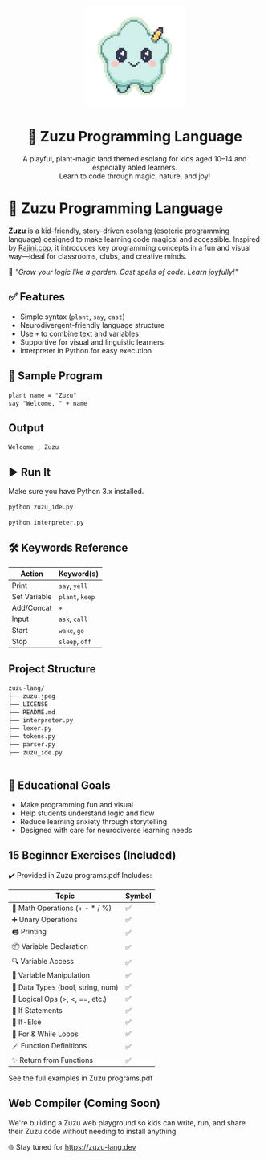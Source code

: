
<p align="center">
  <img src="icon.png" alt="Zuzu Logo" width="200"/>
</p>

<h1 align="center">🌼 Zuzu Programming Language</h1>

<p align="center">
  A playful, plant-magic land themed esolang for kids aged 10–14 and especially abled learners. <br>
  Learn to code through magic, nature, and joy!
</p>


# 🌼 Zuzu Programming Language

**Zuzu** is a kid-friendly, story-driven esolang (esoteric programming language) designed to make learning code magical and accessible. Inspired by [Rajini.cpp](https://github.com/AmruthPillai/rajini.cpp), it introduces key programming concepts in a fun and visual way—ideal for classrooms, clubs, and creative minds.

🌱 *"Grow your logic like a garden. Cast spells of code. Learn joyfully!"*

## ✅ Features


-  Simple syntax (`plant`, `say`, `cast`)
-  Neurodivergent-friendly language structure
-  Use `+` to combine text and variables
-  Supportive for visual and linguistic learners
-  Interpreter in Python for easy execution

## 🧪 Sample Program
```zuzu
plant name = "Zuzu"
say "Welcome, " + name
```
## Output

```
Welcome , Zuzu

```
## ▶️ Run It

Make sure you have Python 3.x installed.

```bash
python zuzu_ide.py
```
```
python interpreter.py
```

## 🛠 Keywords Reference

| Action        | Keyword(s)        |
|---------------|-------------------|
| Print         | `say`, `yell`     |
| Set Variable  | `plant`, `keep`   |
| Add/Concat    | `+`               |
| Input         | `ask`, `call`     |
| Start         | `wake`, `go`      |
| Stop          | `sleep`, `off`    |

## Project Structure
```
zuzu-lang/
├── zuzu.jpeg             
├── LICENSE              
├── README.md            
├── interpreter.py       
├── lexer.py
├── tokens.py
├── parser.py
├── zuzu_ide.py


```

## 🧠 Educational Goals

- Make programming fun and visual
- Help students understand logic and flow
- Reduce learning anxiety through storytelling
- Designed with care for neurodiverse learning needs

## 15 Beginner Exercises (Included)
✔️ Provided in Zuzu programs.pdf
Includes:

| Topic                             | Symbol |
| --------------------------------- | ------ |
| 🧮 Math Operations (+ - \* / %)   | ✅      |
| ➕ Unary Operations                | ✅      |
| 🖨️ Printing                      | ✅      |
| 📦 Variable Declaration           | ✅      |
| 🔍 Variable Access                | ✅      |
| 🔁 Variable Manipulation          | ✅      |
| 🔢 Data Types (bool, string, num) | ✅      |
| 🔎 Logical Ops (>, <, ==, etc.)   | ✅      |
| 🔀 If Statements                  | ✅      |
| 🔁 If-Else                        | ✅      |
| 🔂 For & While Loops              | ✅      |
| 🪄 Function Definitions           | ✅      |
| ✨ Return from Functions           | ✅      |

See the full examples in Zuzu programs.pdf

## Web Compiler (Coming Soon)
We're building a Zuzu web playground so kids can write, run, and share their Zuzu code without needing to install anything.

🌐 Stay tuned for https://zuzu-lang.dev

